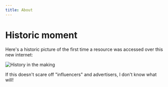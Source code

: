 ```yaml
---
title: About
---
```


# Historic moment

Here's a historic picture of the first time a resource was accessed over this new internet:

![History in the making](/images/history.png)

If this doesn't scare off "influencers" and advertisers, I don't know what will!